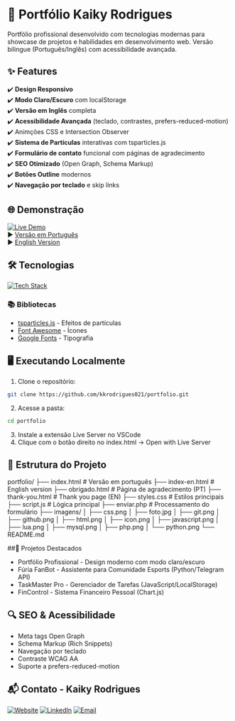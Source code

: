 # 🚀 Portfólio Kaiky Rodrigues

Portfólio profissional desenvolvido com tecnologias modernas para showcase de projetos e habilidades em desenvolvimento web. Versão bilingue (Português/Inglês) com acessibilidade avançada.

## ✨ Features

✔️ **Design Responsivo**  
✔️ **Modo Claro/Escuro** com localStorage  
✔️ **Versão em Inglês** completa  
✔️ **Acessibilidade Avançada** (teclado, contrastes, prefers-reduced-motion)  
✔️ Animções CSS e Intersection Observer  
✔️ **Sistema de Partículas** interativas com tsparticles.js  
✔️ **Formulário de contato** funcional com páginas de agradecimento  
✔️ **SEO Otimizado** (Open Graph, Schema Markup)  
✔️ **Botões Outline** modernos  
✔️ **Navegação por teclado** e skip links  

## 🌐 Demonstração
[![Live Demo](https://img.shields.io/badge/Demo-Online-4C9F70?style=flat)](https://kkrodrigues021.github.io/portfolio)  
▶️ [Versão em Português](https://kkrodrigues021.github.io/portfolio)  
▶️ [English Version](https://kkrodrigues021.github.io/portfolio/index-en.html)

## 🛠 Tecnologias

[![Tech Stack](https://skillicons.dev/icons?i=html,css,js,php,git,github)](https://skillicons.dev)

### 📚 Bibliotecas
- [tsparticles.js](https://particles.js.org/) - Efeitos de partículas  
- [Font Awesome](https://fontawesome.com/) - Ícones  
- [Google Fonts](https://fonts.google.com/) - Tipografia  

## 🖥️ Executando Localmente

1. Clone o repositório:
```bash
git clone https://github.com/kkrodrigues021/portfolio.git
```
2. Acesse a pasta:
```bash
cd portfolio
```
3. Instale a extensão Live Server no VSCode
4. Clique com o botão direito no index.html → Open with Live Server

## 📂 Estrutura do Projeto
portfolio/
├── index.html          # Versão em português
├── index-en.html       # English version
├── obrigado.html       # Página de agradecimento (PT)
├── thank-you.html      # Thank you page (EN)
├── styles.css          # Estilos principais
├── script.js           # Lógica principal
├── enviar.php          # Processamento do formulário
├── imagens/
│   ├── css.png
│   ├── foto.jpg
│   ├── git.png
│   ├── github.png
│   ├── html.png
│   ├── icon.png
│   ├── javascript.png
│   ├── lua.png
│   ├── mysql.png
│   ├── php.png
│   └── python.png
└── README.md

##🌟 Projetos Destacados
- Portfólio Profissional - Design moderno com modo claro/escuro
- Fúria FanBot - Assistente para Comunidade Esports (Python/Telegram API)
- TaskMaster Pro - Gerenciador de Tarefas (JavaScript/LocalStorage)
- FinControl - Sistema Financeiro Pessoal (Chart.js)

## 🔍 SEO & Acessibilidade
- Meta tags Open Graph
- Schema Markup (Rich Snippets)
- Navegação por teclado
- Contraste WCAG AA
- Suporte a prefers-reduced-motion

## 📬 Contato - Kaiky Rodrigues
[![Website](https://img.shields.io/badge/Website-4C9F70?style=flat&logo=github&logoColor=white)](https://https://kkrodrigues021.github.io/portfolio)
[![LinkedIn](https://img.shields.io/badge/LinkedIn-0077B5?style=flat&logo=linkedin&logoColor=white)](https://www.linkedin.com/in/kaikyrodrigues39)
[![Email](https://img.shields.io/badge/Email-D14836?style=flat&logo=gmail&logoColor=white)](mailto:kaiky.rodrigues039@gmail.com)

